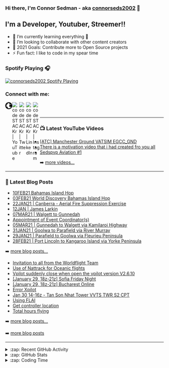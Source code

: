 ### Hi there, I'm Connor Sedman - aka [connorseds2002][website] 👋

## I'm a Developer, Youtuber, Streemer!!

- 🌱 I’m currently learning everything 🤣
- 👯 I’m looking to collaborate with other content creators
- 🥅 2021 Goals: Contribute more to Open Source projects
- ⚡ Fun fact: I like to code in my spear time

### Spotify Playing 🎧

[<img src="https://novatorem.connorseds2002.vercel.app/api/spotify" alt="connorseds2002 Spotify Playing" width="350" />](https://open.spotify.com/user/connor-808)

### Connect with me:

[<img align="left" alt="codeSTACKr.com" width="22px" src="https://raw.githubusercontent.com/iconic/open-iconic/master/svg/globe.svg" />][website]
[<img align="left" alt="codeSTACKr | YouTube" width="22px" src="https://cdn.jsdelivr.net/npm/simple-icons@v3/icons/youtube.svg" />][youtube]
[<img align="left" alt="codeSTACKr | Twitter" width="22px" src="https://cdn.jsdelivr.net/npm/simple-icons@v3/icons/twitter.svg" />][twitter]
[<img align="left" alt="codeSTACKr | LinkedIn" width="22px" src="https://cdn.jsdelivr.net/npm/simple-icons@v3/icons/linkedin.svg" />][linkedin]
[<img align="left" alt="codeSTACKr | Instagram" width="22px" src="https://cdn.jsdelivr.net/npm/simple-icons@v3/icons/instagram.svg" />][instagram]

<br />
<br />

---

### 📺 Latest YouTube Videos

<!-- YOUTUBE:START -->
- [[ATC] Manchester Ground VATSIM EGCC_GND](https://www.youtube.com/watch?v=2gOB_NWOp2o)
- [There is a motivation video that i had created fro you all](https://www.youtube.com/watch?v=cKzpUc_jYaw)
- [Sedspvp Aviation #1](https://www.youtube.com/watch?v=6Z4TeOA4d0A)
<!-- YOUTUBE:END -->

➡️ [more videos...](https://youtube.com/channel/UC6fFV-8lCLLoKYCUAstFbQQ)

---

### 📕 Latest Blog Posts

<!-- BLOG-POST-LIST:START -->
- [10FEB21 Bahamas Island Hop](https://forums.vatpac.org/calendar/event/1633-10feb21-bahamas-island-hop/)
- [03FEB21 World Discovery Bahamas Island Hop](https://forums.vatpac.org/calendar/event/1632-03feb21-world-discovery-bahamas-island-hop/)
- [22JAN21 | Canberra - Aerial Fire Suppression Exercise](https://forums.vatpac.org/calendar/event/1585-22jan21-canberra-aerial-fire-suppression-exercise/?do=findComment&comment=224&tab=comments)
- [12JAN | James Larkin](https://forums.vatpac.org/topic/18571-12jan-james-larkin/?do=findComment&comment=130738)
- [07MAR21 | Walgett to Gunnedah](https://forums.vatpac.org/calendar/event/1630-07mar21-walgett-to-gunnedah/)
- [Appointment of Event Coordinator(s)](https://forums.vatpac.org/topic/18563-appointment-of-event-coordinators/?do=findComment&comment=130709)
- [05MAR21 | Gunnedah to Walgett via Kamilaroi Highway](https://forums.vatpac.org/calendar/event/1629-05mar21-gunnedah-to-walgett-via-kamilaroi-highway/)
- [31JAN21 | Goolwa to Parafield via River Murray](https://forums.vatpac.org/calendar/event/1628-31jan21-goolwa-to-parafield-via-river-murray/)
- [29JAN21 | Parafield to Goolwa via Fleurieu Peninsula](https://forums.vatpac.org/calendar/event/1627-29jan21-parafield-to-goolwa-via-fleurieu-peninsula/)
- [28FEB21 | Port Lincoln to Kangaroo Island via Yorke Peninsula](https://forums.vatpac.org/calendar/event/1625-28feb21-port-lincoln-to-kangaroo-island-via-yorke-peninsula/)
<!-- BLOG-POST-LIST:END -->

➡️ [more blog posts...](https://Forums.vatpac.org)
<!-- VATSIM.NET:START -->
- [Invitation to all from the Worldflight Team](https://forums.vatsim.net/topic/30453-invitation-to-all-from-the-worldflight-team/?do=findComment&comment=174409)
- [Use of Nattrack for Oceanic flights](https://forums.vatsim.net/topic/30544-use-of-nattrack-for-oceanic-flights/?do=findComment&comment=174408)
- [Vpilot suddenly close when open the vpilot version V2.6.10](https://forums.vatsim.net/topic/30547-vpilot-suddenly-close-when-open-the-vpilot-version-v2610/?do=findComment&comment=174407)
- [[January 29, 18z-21z] Sofia Friday Night](https://forums.vatsim.net/topic/30558-january-29-18z-21z-sofia-friday-night/?do=findComment&comment=174406)
- [[January 29, 18z-21z] Bucharest Online](https://forums.vatsim.net/topic/30559-january-29-18z-21z-bucharest-online/?do=findComment&comment=174405)
- [Error Xpilot](https://forums.vatsim.net/topic/30556-error-xpilot/?do=findComment&comment=174404)
- [Jan 30 14-16z - Tan Son Nhat Tower VVTS TWR S2 CPT](https://forums.vatsim.net/topic/30561-jan-30-14-16z-tan-son-nhat-tower-vvts-twr-s2-cpt/?do=findComment&comment=174403)
- [Using FLAI](https://forums.vatsim.net/topic/30546-using-flai/?do=findComment&comment=174402)
- [Get controller location](https://forums.vatsim.net/topic/30560-get-controller-location/?do=findComment&comment=174401)
- [Total hours flying](https://forums.vatsim.net/topic/30294-total-hours-flying/?do=findComment&comment=174400)
<!-- VATSIM.NET:END -->
➡️ [more blog posts...](https://forums.vatsim.net/)

<!-- IVAO.AERO:START -->
<!-- IVAO.AERO:END -->
➡️ [more blog posts](https://forum.ivao.areo/)

---

<details>
  <summary>:zap: Recent GitHub Activity</summary>
  
<!--START_SECTION:activity-->
1. ❗️ Closed issue [#42](https://github.com/jamesgeorge007/github-activity-readme/issues/42) in [jamesgeorge007/github-activity-readme](https://github.com/jamesgeorge007/github-activity-readme)
2. 🗣 Commented on [#12](https://github.com/Connorseds2002/VATUK-vatsys-dataset/issues/12) in [Connorseds2002/VATUK-vatsys-dataset](https://github.com/Connorseds2002/VATUK-vatsys-dataset)
3. 🎉 Merged PR [#1](https://github.com/Connorseds2002/UK-Sector-File/pull/1) in [Connorseds2002/UK-Sector-File](https://github.com/Connorseds2002/UK-Sector-File)
4. 💪 Opened PR [#1](https://github.com/Connorseds2002/UK-Sector-File/pull/1) in [Connorseds2002/UK-Sector-File](https://github.com/Connorseds2002/UK-Sector-File)
5. 💪 Opened PR [#12](https://github.com/Connorseds2002/VATUK-vatsys-dataset/pull/12) in [Connorseds2002/VATUK-vatsys-dataset](https://github.com/Connorseds2002/VATUK-vatsys-dataset)
6. 💪 Opened PR [#11](https://github.com/Connorseds2002/VATUK-vatsys-dataset/pull/11) in [Connorseds2002/VATUK-vatsys-dataset](https://github.com/Connorseds2002/VATUK-vatsys-dataset)
7. 🗣 Commented on [#9](https://github.com/Connorseds2002/VATUK-vatsys-dataset/issues/9) in [Connorseds2002/VATUK-vatsys-dataset](https://github.com/Connorseds2002/VATUK-vatsys-dataset)
8. ❗️ Opened issue [#10](https://github.com/Connorseds2002/VATUK-vatsys-dataset/issues/10) in [Connorseds2002/VATUK-vatsys-dataset](https://github.com/Connorseds2002/VATUK-vatsys-dataset)
9. 💪 Opened PR [#8](https://github.com/Connorseds2002/VATUK-vatsys-dataset/pull/8) in [Connorseds2002/VATUK-vatsys-dataset](https://github.com/Connorseds2002/VATUK-vatsys-dataset)
10. 🎉 Merged PR [#6](https://github.com/Connorseds2002/VATUK-vatsys-dataset/pull/6) in [Connorseds2002/VATUK-vatsys-dataset](https://github.com/Connorseds2002/VATUK-vatsys-dataset)
<!--END_SECTION:activity-->

</details>

<details>
  <summary>:zap: GitHub Stats</summary>

  <img align="left" alt="connorseds2002's GitHub Stats" src="http://github-readme-stats.connorseds2002.vercel.app/api?username=connorseds2002&show_icons=true&hide_border=true" />
<img align="left" alt="connorseds2002's GitHub Top Langs" src="http://github-readme-stats.connorseds2002.vercel.app/api/top-langs/?username=connorseds2002&layout=compact2&show_icons=true&hide_border=true" />

</details>

<details>
  <summary>:zap: Coding Time</summary>
  <a href="https://wakatime.com"><img src="https://wakatime.com/share/@connorseds2002/fbe24d6b-ddb8-468c-bf02-701ed789a553.png" /></a>

</details>

[website]: https://vatpac.org
[twitter]: https://twitter.com/connorsedman11
[youtube]: https://youtube.com/channel/UC6fFV-8lCLLoKYCUAstFbQQ
[instagram]: https://instagram.com/
[linkedin]: https://linkedin.com/in/
